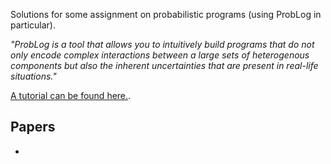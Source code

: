 Solutions for some assignment on probabilistic programs (using ProbLog in particular).

*"ProbLog is a tool that allows you to intuitively build programs that do not only encode complex interactions between a large sets of heterogenous components but also the inherent uncertainties that are present in real-life situations."*

[A tutorial can be found here.](https://dtai.cs.kuleuven.be/problog/). 

## Papers

- []()
